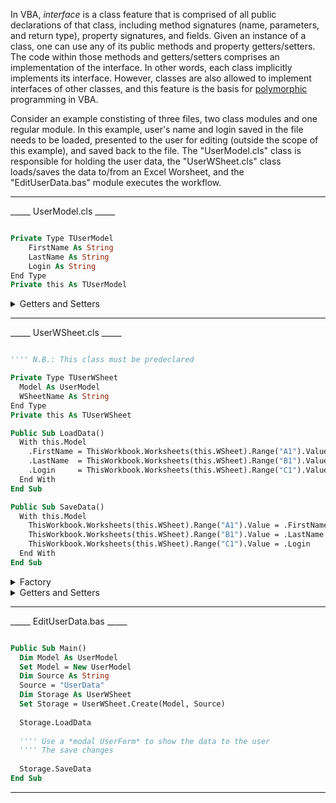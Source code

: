 
In VBA, *interface* is a class feature that is comprised of all public declarations of that class, including method signatures (name, parameters, and return type), property signatures, and fields. Given an instance of a class, one can use any of its public methods and property getters/setters. The code within those methods and getters/setters comprises an implementation of the interface. In other words, each class implicitly implements its interface. However, classes are also allowed to implement interfaces of other classes, and this feature is the basis for [polymorphic][Polymorphism] programming in VBA.

Consider an example constisting of three files, two class modules and one regular module. In this example, user's name and login saved in the file needs to be loaded, presented to the user for editing (outside the scope of this example), and saved back to the file. The "UserModel.cls" class is responsible for holding the user data, the "UserWSheet.cls" class loads/saves the data to/from an Excel Worsheet, and the "EditUserData.bas" module executes the workflow.

___
_____ UserModel.cls _____

```vb

Private Type TUserModel
	FirstName As String
	LastName As String
	Login As String
End Type
Private this As TUserModel

```

<details><summary>Getters and Setters</summary>

```vb

Public Property Let FirstName(ByVal Value As String)
  FirstName = Value
End Property

Public Property Get FirstName() As String
  FirstName = this.FirstName
End Property

Public Property Let LastName(ByVal Value As String)
  LastName = Value
End Property

Public Property Get LastName() As String
  LastName = this.LastName
End Property

Public Property Let Login(ByVal Value As String)
  Login = Value
End Property

Public Property Get Login() As String
  Login = this.Login
End Property

```

</details>

___
_____ UserWSheet.cls _____

```vb

'''' N.B.: This class must be predeclared

Private Type TUserWSheet
  Model As UserModel
  WSheetName As String
End Type
Private this As TUserWSheet

Public Sub LoadData()
  With this.Model
    .FirstName = ThisWorkbook.Worksheets(this.WSheet).Range("A1").Value
    .LastName  = ThisWorkbook.Worksheets(this.WSheet).Range("B1").Value
    .Login     = ThisWorkbook.Worksheets(this.WSheet).Range("C1").Value
  End With
End Sub

Public Sub SaveData()
  With this.Model
    ThisWorkbook.Worksheets(this.WSheet).Range("A1").Value = .FirstName
    ThisWorkbook.Worksheets(this.WSheet).Range("B1").Value = .LastName
    ThisWorkbook.Worksheets(this.WSheet).Range("C1").Value = .Login
  End With
End Sub

```

<details><summary>Factory</summary>

```vb

Public Function Create(ByVal Model As UserModel, ByVal WSheetName As String) As UserWSheet
  Dim Instance As UserWSheet
  Set Instance = New UserWSheet
  Instance.Init Model, WSheetName
  Set Create = Instance
End Function
  
Public Sub Init(ByVal Model As UserModel, ByVal WSheetName As String)
  Set this.Model = Model
  this.WSheetName = WSheetName
End Sub

```
  
</details>

<details><summary>Getters and Setters</summary>

```vb

Public Property Get Model() As UserModel
  Model = this.Model
End Property

```

</details>

___
_____ EditUserData.bas _____

```vb

Public Sub Main()
  Dim Model As UserModel
  Set Model = New UserModel
  Dim Source As String
  Source = "UserData"
  Dim Storage As UserWSheet
  Set Storage = UserWSheet.Create(Model, Source)
  
  Storage.LoadData
  
  '''' Use a *modal UserForm* to show the data to the user
  '''' The save changes
  
  Storage.SaveData
End Sub

```

___


[Polymorphism]: https://en.wikipedia.org/wiki/Polymorphism_(computer_science)
